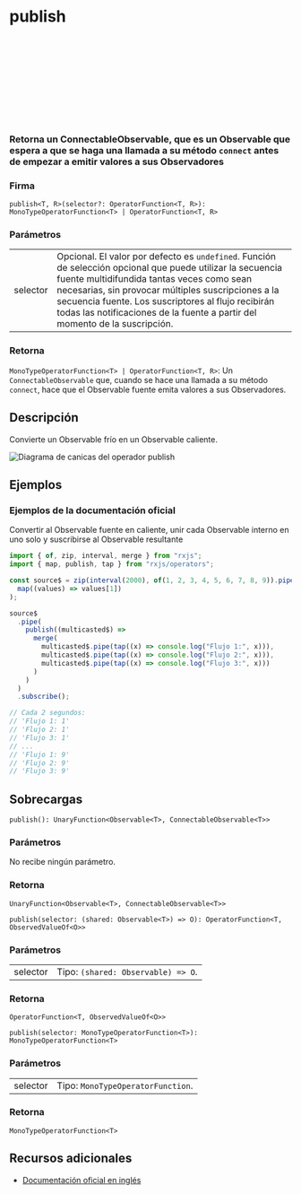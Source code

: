 <div class="page-heading">

# publish

<a target="_blank" href="https://github.com/ReactiveX/rxjs/blob/master/src/internal/operators/publish.ts">
<svg>
  <use xlink:href="/assets/icons/github.svg#github"></use>
</svg>
</a>
</div>

### Retorna un ConnectableObservable, que es un Observable que espera a que se haga una llamada a su método `connect` antes de empezar a emitir valores a sus Observadores

### Firma

`publish<T, R>(selector?: OperatorFunction<T, R>): MonoTypeOperatorFunction<T> | OperatorFunction<T, R>`

### Parámetros

<table>
<tr><td>selector</td><td>Opcional. El valor por defecto es <code>undefined</code>.
Función de selección opcional que puede utilizar la secuencia fuente multidifundida tantas veces como sean necesarias, sin provocar múltiples suscripciones a la secuencia fuente. Los suscriptores al flujo recibirán todas las notificaciones de la fuente a partir del momento de la suscripción.
</td></tr>
</table>

### Retorna

`MonoTypeOperatorFunction<T> | OperatorFunction<T, R>`: Un `ConnectableObservable` que, cuando se hace una llamada a su método `connect`, hace que el Observable fuente emita valores a sus Observadores.

## Descripción

Convierte un Observable frío en un Observable caliente.

<img src="assets/operators/marble-diagrams/multicasting/publish.png" alt="Diagrama de canicas del operador publish">

## Ejemplos

<!-- [StackBlitz]()

```javascript

``` -->

### Ejemplos de la documentación oficial

Convertir al Observable fuente en caliente, unir cada Observable interno en uno solo y suscribirse al Observable resultante

```javascript
import { of, zip, interval, merge } from "rxjs";
import { map, publish, tap } from "rxjs/operators";

const source$ = zip(interval(2000), of(1, 2, 3, 4, 5, 6, 7, 8, 9)).pipe(
  map((values) => values[1])
);

source$
  .pipe(
    publish((multicasted$) =>
      merge(
        multicasted$.pipe(tap((x) => console.log("Flujo 1:", x))),
        multicasted$.pipe(tap((x) => console.log("Flujo 2:", x))),
        multicasted$.pipe(tap((x) => console.log("Flujo 3:", x)))
      )
    )
  )
  .subscribe();

// Cada 2 segundos:
// 'Flujo 1: 1'
// 'Flujo 2: 1'
// 'Flujo 3: 1'
// ...
// 'Flujo 1: 9'
// 'Flujo 2: 9'
// 'Flujo 3: 9'
```

## Sobrecargas

`publish(): UnaryFunction<Observable<T>, ConnectableObservable<T>>`

### Parámetros

No recibe ningún parámetro.

### Retorna

`UnaryFunction<Observable<T>, ConnectableObservable<T>>`

`publish(selector: (shared: Observable<T>) => O): OperatorFunction<T, ObservedValueOf<O>>`

### Parámetros

<table>
<tr><td>selector</td><td>Tipo: <code>(shared: Observable) => O</code>.</td></tr>
</table>

### Retorna

`OperatorFunction<T, ObservedValueOf<O>>`

`publish(selector: MonoTypeOperatorFunction<T>): MonoTypeOperatorFunction<T>`

### Parámetros

<table>
<tr><td>selector</td><td>Tipo: <code>MonoTypeOperatorFunction</code>.</td></tr>
</table>

### Retorna

`MonoTypeOperatorFunction<T>`

## Recursos adicionales

- [Documentación oficial en inglés](https://rxjs.dev/api/operators/publish)
